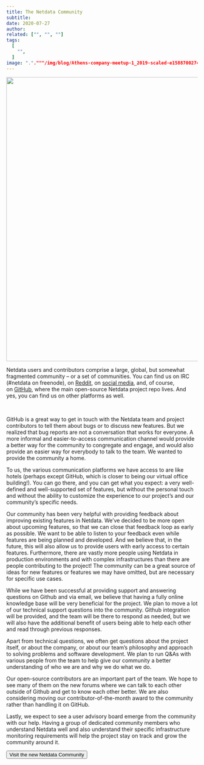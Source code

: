 ```yaml
---
title: The Netdata Community
subtitle: 
date: 2020-07-27
author: 
related: ["", "", ""]
tags: 
  [
    "",
  ]
image: "."."""/img/blog/Athens-company-meetup-1_2019-scaled-e1588700274782.jpeg.png".png".png".png".png"""""
---
```

<img class="alignnone size-large wp-image-16700" src="/img/wp-archive/uploads/2022/03/Athens-company-meetup-1_2019-scaled-e1588700274782-1200x747.jpeg" alt="" width="1200" height="747" />

Netdata users and contributors comprise a large, global, but somewhat fragmented community – or a set of communities. You can find us on IRC (#netdata on freenode), on <a href="https://www.reddit.com/r/netdata/">Reddit</a>, on <a href="https://twitter.com/linuxnetdata">social media</a>, and, of course, on <a href="https://github.com/netdata/netdata">GitHub</a>, where the main open-source Netdata project repo lives. And yes, you can find us on other platforms as well.

&nbsp;

GitHub is a great way to get in touch with the Netdata team and project contributors to tell them about bugs or to discuss new features. But we realized that bug reports are not a conversation that works for everyone. A more informal and easier-to-access communication channel would provide a better way for the community to congregate and engage, and would also provide an easier way for everybody to talk to the team. We wanted to provide the community a home.

To us, the various communication platforms we have access to are like hotels (perhaps except GitHub, which is closer to being our virtual office building!). You can go there, and you can get what you expect: a very well-defined and well-supported set of features, but without the personal touch and without the ability to customize the experience to our project’s and our community’s specific needs.

Our community has been very helpful with providing feedback about improving existing features in Netdata. We’ve decided to be more open about upcoming features, so that we can close that feedback loop as early as possible. We want to be able to listen to your feedback even while features are being planned and developed. And we believe that, in the future, this will also allow us to provide users with early access to certain features. Furthermore, there are vastly more people using Netdata in production environments and with complex infrastructures than there are people contributing to the project! The community can be a great source of ideas for new features or features we may have omitted, but are necessary for specific use cases.

While we have been successful at providing support and answering questions on Github and via email, we believe that having a fully online knowledge base will be very beneficial for the project. We plan to move a lot of our technical support questions into the community. Github integration will be provided, and the team will be there to respond as needed, but we will also have the additional benefit of users being able to help each other and read through previous responses.

Apart from technical questions, we often get questions about the project itself, or about the company, or about our team’s philosophy and approach to solving problems and software development. We plan to run Q&amp;As with various people from the team to help give our community a better understanding of who we are and why we do what we do.

Our open-source contributors are an important part of the team. We hope to see many of them on the new forums where we can talk to each other outside of Github and get to know each other better. We are also considering moving our contributor-of-the-month award to the community rather than handling it on GitHub.

Lastly, we expect to see a user advisory board emerge from the community with our help. Having a group of dedicated community members who understand Netdata well and also understand their specific infrastructure monitoring requirements will help the project stay on track and grow the community around it.

<a href="https://community.netdata.cloud/" target="_blank" rel="noopener"><button>Visit the new Netdata Community</button></a>
